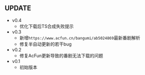 ## UPDATE  
* v0.4 
    * 优化下载后TS合成失败提示
* v0.3 
    * 新增`https://www.acfun.cn/bangumi/ab5024869`最新番剧解析  
    * 修复半自动更新的若干bug  
* v0.2 
    * 修复AcFun更新导致的番剧无法下载的问题
* v0.1 
    * 初始版本